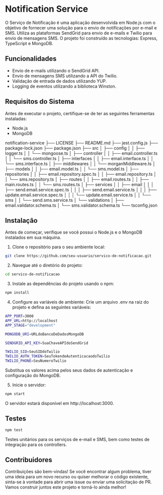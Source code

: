 # Notification Service

O Serviço de Notificação é uma aplicação desenvolvida em Node.js com o objetivo de fornecer uma solução para o envio de notificações por e-mail e SMS. Utiliza as plataformas SendGrid para envio de e-mails e Twilio para envio de mensagens SMS. O projeto foi construído as tecnologias: Express, TypeScript e MongoDB.

## Funcionalidades
- Envio de e-mails utilizando o SendGrid API.
- Envio de mensagens SMS utilizando a API do Twilio.
- Validação de entrada de dados utilizando YUP.
- Logging de eventos utilizando a biblioteca Winston.

## Requisitos do Sistema
Antes de executar o projeto, certifique-se de ter as seguintes ferramentas instaladas:
- Node.js
- MongoDB

notification-service
├── LICENSE
├── README.md
├── jest.config.js
├── package-lock.json
├── package.json
├── src
│   ├── config
│   │   ├── logger.ts
│   │   └── mongoose.ts
│   ├── controller
│   │   ├── email.controller.ts
│   │   └── sms.controller.ts
│   ├── interfaces
│   │   ├── email.interface.ts
│   │   └── sms.interface.ts
│   ├── middlewares
│   │   └── morganMiddleware.ts
│   ├── models
│   │   ├── email.model.ts
│   │   └── sms.model.ts
│   ├── repositories
│   │   ├── email.repository.spec.ts
│   │   ├── email.repository.ts
│   │   └── sms.repository.ts
│   ├── routes
│   │   ├── email.routes.ts
│   │   ├── main.routes.ts
│   │   └── sms.routes.ts
│   ├── services
│   │   ├── email
│   │   │   ├── send.email.service.spec.ts
│   │   │   ├── send.email.service.ts
│   │   │   ├── update.email.service.spec.ts
│   │   │   └── update.email.service.ts
│   │   └── sms
│   │       └── send.sms.service.ts
│   └── validations
│       ├── email.validator.schema.ts
│       └── sms.validator.schema.ts
└── tsconfig.json

## Instalação

Antes de começar, verifique se você possui o Node.js e o MongoDB instalados em sua máquina.

1. Clone o repositório para o seu ambiente local:

```bash
git clone https://github.com/seu-usuario/servico-de-notificacao.git
```

2. Navegue até o diretório do projeto:
```bash
cd servico-de-notificacao
```

3. Instale as dependências do projeto usando o npm:
```bash
npm install
```

4. Configure as variáveis de ambiente:
Crie um arquivo .env na raiz do projeto e defina as seguintes variáveis:
```bash
APP_PORT=3000
APP_URL=http://localhost
APP_STAGE="development"

MONGODB_URI=URLdoBancoDeDadosMongoDB

SENDGRID_API_KEY=SuaChaveAPIdoSendGrid

TWILIO_SID=SeuSIDdoTwilio
TWILIO_AUTH_TOKEN=SeuTokendeAutenticacaodoTwilio
TWILIO_PHONE=SeuNumeroTwilio
```
Substitua os valores acima pelos seus dados de autenticação e configuração do MongoDB.

5. Inicie o servidor:
```bash
npm start
```
O servidor estará disponível em http://localhost:3000.

## Testes
```bash
npm test
```
Testes unitários para os serviços de e-mail e SMS, bem como testes de integração para os controllers.

## Contribuidores
Contribuições são bem-vindas! Se você encontrar algum problema, tiver uma ideia para um novo recurso ou quiser melhorar o código existente, sinta-se à vontade para abrir uma issue ou enviar uma solicitação de PR. Vamos construir juntos este projeto e torná-lo ainda melhor!
